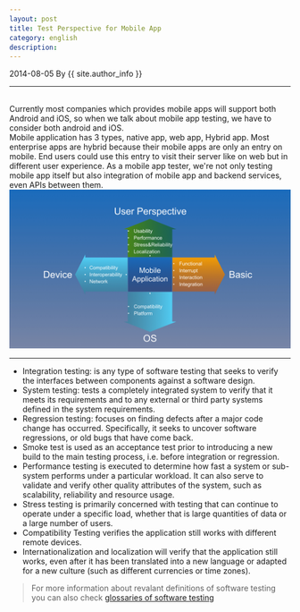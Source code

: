 ```yaml
---
layout: post
title: Test Perspective for Mobile App
category: english
description: 
---
```

2014-08-05 By {{ site.author_info }}
***
<br/>Currently most companies which provides mobile apps will support both Android and iOS, so when we talk about mobile app testing, we have to consider both android and iOS.
<br/>Mobile application has 3 types, native app, web app, Hybrid app. Most enterprise apps are hybrid because their mobile apps are only an entry on mobile. End users could use this entry to visit their server like on web but in different user experience. As a mobile app tester, we're not only testing mobile app itself but also integration of mobile app and backend services, even APIs between them.
<br/>
![MobileAppTesting](/images/english/MobileAppTesting005.jpg)
***
* Integration testing: is any type of software testing that seeks to verify the interfaces between components against a software design. 
* System testing: tests a completely integrated system to verify that it meets its requirements and to any external or third party systems defined in the system requirements.
* Regression testing: focuses on finding defects after a major code change has occurred. Specifically, it seeks to uncover software regressions, or old bugs that have come back.
* Smoke test is used as an acceptance test prior to introducing a new build to the main testing process, i.e. before integration or regression.
* Performance testing is executed to determine how fast a system or sub-system performs under a particular workload. It can also serve to validate and verify other quality attributes of the system, such as scalability, reliability and resource usage.
* Stress testing is primarily concerned with testing that can continue to operate under a specific load, whether that is large quantities of data or a large number of users. 
* Compatibility Testing verifies the application still works with different remote devices.
* Internationalization and localization will verify that the application still works, even after it has been translated into a new language or adapted for a new culture (such as different currencies or time zones).

> For more information about revalant definitions of software testing you can also check [glossaries of software testing](/glossaries-of-software-testing)

[Angelia]:    http://angeliaw.github.com  "Angelia"
